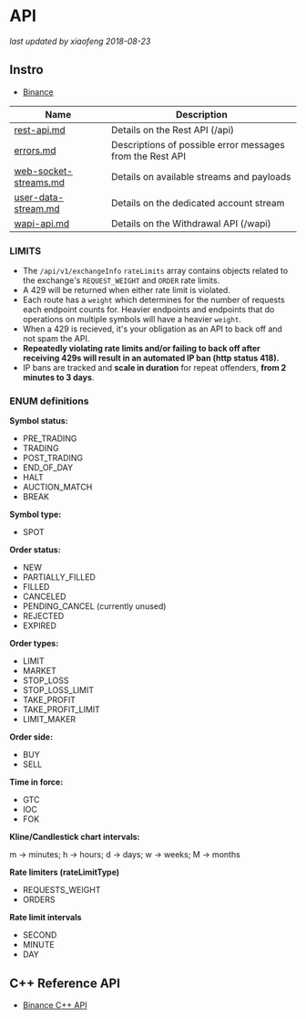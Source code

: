 # API

<!-- markdownlint-disable MD004 MD007 MD012 MD036 -->
_last updated by xiaofeng 2018-08-23_

## Instro

- [Binance](https://github.com/binance-exchange/binance-official-api-docs)

Name | Description
------------ | ------------
[rest-api.md](https://github.com/binance-exchange/binance-official-api-docs/blob/master//rest-api.md) | Details on the Rest API (/api)
[errors.md](https://github.com/binance-exchange/binance-official-api-docs/blob/master//errors.md) | Descriptions of possible error messages from the Rest API
[web-socket-streams.md](https://github.com/binance-exchange/binance-official-api-docs/blob/master//web-socket-streams.md) | Details on available streams and payloads
[user-data-stream.md](https://github.com/binance-exchange/binance-official-api-docs/blob/master//user-data-stream.md) | Details on the dedicated account stream
[wapi-api.md](https://github.com/binance-exchange/binance-official-api-docs/blob/master//wapi-api.md) | Details on the Withdrawal API (/wapi)

### LIMITS

* The `/api/v1/exchangeInfo` `rateLimits` array contains objects related to the exchange's `REQUEST_WEIGHT` and `ORDER` rate limits.
* A 429 will be returned when either rate limit is violated.
* Each route has a `weight` which determines for the number of requests each endpoint counts for. Heavier endpoints and endpoints that do operations on multiple symbols will have a heavier `weight`.
* When a 429 is recieved, it's your obligation as an API to back off and not spam the API.
* **Repeatedly violating rate limits and/or failing to back off after receiving 429s will result in an automated IP ban (http status 418).**
* IP bans are tracked and **scale in duration** for repeat offenders, **from 2 minutes to 3 days**.

### ENUM definitions

**Symbol status:**

* PRE_TRADING
* TRADING
* POST_TRADING
* END_OF_DAY
* HALT
* AUCTION_MATCH
* BREAK

**Symbol type:**

* SPOT

**Order status:**

* NEW
* PARTIALLY_FILLED
* FILLED
* CANCELED
* PENDING_CANCEL (currently unused)
* REJECTED
* EXPIRED

**Order types:**

* LIMIT
* MARKET
* STOP_LOSS
* STOP_LOSS_LIMIT
* TAKE_PROFIT
* TAKE_PROFIT_LIMIT
* LIMIT_MAKER

**Order side:**

* BUY
* SELL

**Time in force:**

* GTC
* IOC
* FOK

**Kline/Candlestick chart intervals:**

m -> minutes; h -> hours; d -> days; w -> weeks; M -> months

**Rate limiters (rateLimitType)**

* REQUESTS_WEIGHT
* ORDERS

**Rate limit intervals**

* SECOND
* MINUTE
* DAY

## C++ Reference API

- [Binance C++ API](https://github.com/binance-exchange/binacpp)